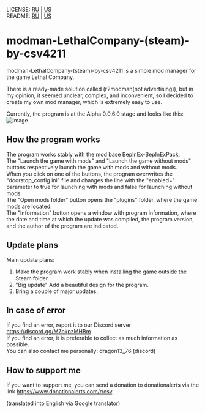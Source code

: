LICENSE: [RU](/LICENSE.md) | [US](/LICENSE.md)  
README: [RU](/README_ru.md) | [US](/README_us.md)  

# modman-LethalCompany-(steam)-by-csv4211

modman-LethalCompany-(steam)-by-csv4211 is a simple mod manager for the game Lethal Company.  

There is a ready-made solution called (r2modman(not advertising)), but in my opinion, it seemed unclear, complex, and inconvenient, so I decided to create my own mod manager, which is extremely easy to use.  

Currently, the program is at the Alpha 0.0.6.0 stage and looks like this:  
![image](https://sun9-78.userapi.com/impg/sRzC1uR-oXqXjwXMp_Xoc4yZ3-swarJarI1jxA/x-XA0qEWNnE.jpg?size=371x189&quality=96&sign=e9716cb4a4fdf4d2096c1d180e038fa3&type=album)  

## How the program works

The program works stably with the mod base BepInEx-BepInExPack.  
The "Launch the game with mods" and "Launch the game without mods" buttons respectively launch the game with mods and without mods.  
When you click on one of the buttons, the program overwrites the "doorstop_config.ini" file and changes the line with the "enabled=" parameter to true for launching with mods and false for launching without mods.  
The "Open mods folder" button opens the "plugins" folder, where the game mods are located.  
The "Information" button opens a window with program information, where the date and time at which the update was compiled, the program version, and the author of the program are indicated.  

## Update plans

Main update plans:  
1. Make the program work stably when installing the game outside the Steam folder.  
2. "Big update" Add a beautiful design for the program.  
3. Bring a couple of major updates.  

## In case of error

If you find an error, report it to our Discord server https://discord.gg/M7bkpzMHBm  
If you find an error, it is preferable to collect as much information as possible.  
You can also contact me personally: dragon13_76 (discord)  

## How to support me

If you want to support me, you can send a donation to donationalerts via the link https://www.donationalerts.com/r/csv.  

(translated into English via Google translator)

